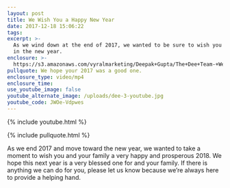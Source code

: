 ```yaml
---
layout: post
title: We Wish You a Happy New Year
date: 2017-12-18 15:06:22
tags:
excerpt: >-
  As we wind down at the end of 2017, we wanted to be sure to wish you the best
  in the new year.
enclosure: >-
  https://s3.amazonaws.com/vyralmarketing/Deepak+Gupta/The+Dee+Team-+We+Wish+You+a+Happy+New+Year.mp4
pullquote: We hope your 2017 was a good one.
enclosure_type: video/mp4
enclosure_time:
use_youtube_image: false
youtube_alternate_image: /uploads/dee-3-youtube.jpg
youtube_code: JWOe-Vdpwes
---
```



{% include youtube.html %}

{% include pullquote.html %}

As we end 2017 and move toward the new year, we wanted to take a moment to wish you and your family a very happy and prosperous 2018. We hope this next year is a very blessed one for and your family. If there is anything we can do for you, please let us know because we’re always here to provide a helping hand.&nbsp;

&nbsp;